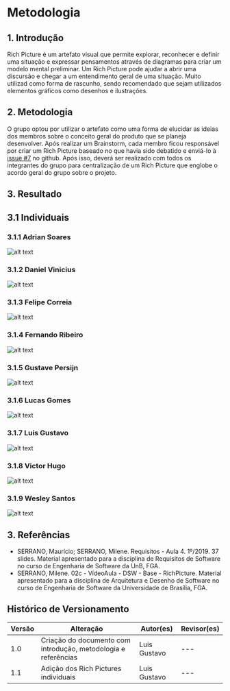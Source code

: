 # Metodologia

## 1. Introdução

Rich Picture é um artefato visual que permite explorar, reconhecer e definir uma situação e expressar pensamentos através de diagramas para criar um modelo mental preliminar. Um Rich Picture pode ajudar a abrir uma discursão e chegar a um entendimento geral de uma situação. Muito utilizad como forma de rascunho, sendo recomendado que sejam utilizados elementos gráficos como desenhos e ilustrações.

## 2. Metodologia

O grupo optou por utilizar o artefato como uma forma de elucidar as ideias dos membros sobre o conceito geral do produto que se planeja desenvolver. Após realizar um Brainstorm, cada membro ficou responsável por criar um Rich Picture baseado no que havia sido debatido e enviá-lo à [issue #7](https://github.com/UnBArqDsw2022-1/2022_1_grupo5/issues/7) no github. Após isso, deverá ser realizado com todos os integrantes do grupo para centralização de um Rich Picture que englobe o acordo geral do grupo sobre o projeto.

## 3. Resultado

## 3.1 Individuais

### 3.1.1 Adrian Soares

![alt text](../../../assets/richpicture/adriansoares.jpeg)

### 3.1.2 Daniel Vinicius

![alt text](../../../assets/richpicture/danielvinicius.jpeg)

### 3.1.3 Felipe Correia

![alt text](../../../assets/richpicture/felipecorreia.jpeg)

### 3.1.4 Fernando Ribeiro

![alt text](../../../assets/richpicture/fernandoribeiro.jpeg)

### 3.1.5 Gustave Persijn

![alt text](../../../assets/richpicture/gustavepersijn.jpeg)

### 3.1.6 Lucas Gomes

![alt text](../../../assets/richpicture/lucasgomes.jpeg)

### 3.1.7 Luis Gustavo

![alt text](../../../assets/richpicture/luisgustavo.png)

### 3.1.8 Victor Hugo

![alt text](../../../assets/richpicture/victorhugo.png)

### 3.1.9 Wesley Santos

![alt text](../../../assets/richpicture/wesleysantos.jpeg)

## 3. Referências

* SERRANO, Maurício; SERRANO, Milene. Requisitos - Aula 4. 1º/2019. 37 slides. Material apresentado para a disciplina de Requisitos de Software no curso de Engenharia de Software da UnB, FGA.
* SERRANO, Milene. 02c - VídeoAula - DSW - Base - RichPicture. Material apresentado para a disciplina de Arquitetura e Desenho de Software no curso de Engenharia de Software da Universidade de Brasília, FGA.


## Histórico de Versionamento

 Versão |       Alteração       |    Autor(es)   |    Revisor(es)
  ---   |          ---          |       ---      |      ---
  1.0 |  Criação do documento com introdução, metodologia e referências |  Luis Gustavo | ---
  1.1 |  Adição dos Rich Pictures individuais |  Luis Gustavo | ---